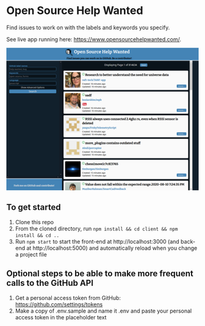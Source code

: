 # Open Source Help Wanted

Find issues to work on with the labels and keywords you specify.

See live app running here: https://www.opensourcehelpwanted.com/.

![Screenshot](screenshot.png)

## To get started

1. Clone this repo
1. From the cloned directory, run `npm install && cd client && npm install && cd ..`
1. Run `npm start` to start the front-end at http://localhost:3000 (and back-end at http://localhost:5000) and automatically reload when you change a project file

## Optional steps to be able to make more frequent calls to the GitHub API

1. Get a personal access token from GitHub: https://github.com/settings/tokens
2. Make a copy of .env.sample and name it .env and paste your personal access token in the placeholder text
